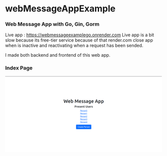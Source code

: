 # webMessageAppExample
### Web Message App with Go, Gin, Gorm

Live app : https://webmessageexamplego.onrender.com
Live app is a bit slow because its free-tier service because of that render.com close app when is inactive and reactivating when a request has been sended.

I made both backend and frontend of this web app.

### Index Page

![Show All Users](docs/index.png?raw=true "Index Page")


